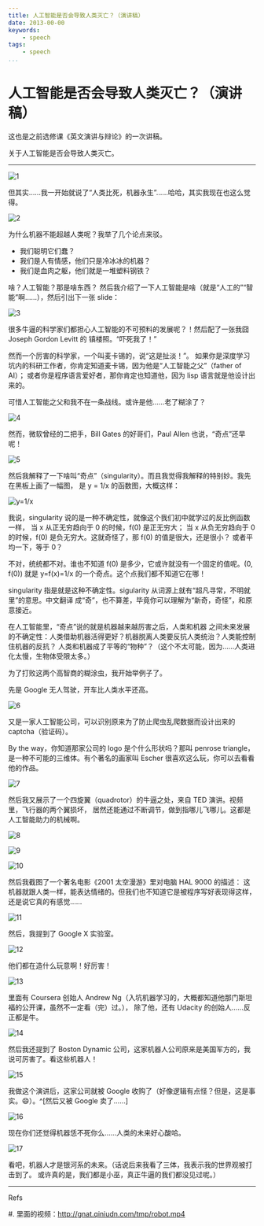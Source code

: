 ```yaml
---
title: 人工智能是否会导致人类灭亡？（演讲稿）
date: 2013-00-00
keywords:
    - speech
tags:
    - speech
...
```


人工智能是否会导致人类灭亡？（演讲稿）
=====================================

这也是之前选修课《英文演讲与辩论》的一次讲稿。

关于人工智能是否会导致人类灭亡。

---

![1](http://gnat.qiniudn.com/speech/robot-0.jpg)

但其实……我一开始就说了“人类比死，机器永生”……哈哈，其实我现在也这么觉得。

![2](http://gnat.qiniudn.com/speech/robot-1.jpg)

为什么机器不能超越人类呢？我举了几个论点来驳。

-   我们聪明它们蠢？
-   我们是人有情感，他们只是冷冰冰的机器？
-   我们是血肉之躯，他们就是一堆塑料钢铁？

啥？人工智能？那是啥东西？
然后我介绍了一下人工智能是啥（就是“人工的”“智能”啊……），然后引出下一张 slide：

![3](http://gnat.qiniudn.com/speech/robot-2.jpg)

很多牛逼的科学家们都担心人工智能的不可预料的发展呢？！然后配了一张我囧 Joseph Gordon Levitt 的
镇楼照。“吓死我了！”

然而一个厉害的科学家，一个叫麦卡锡的，说“这是扯淡！”。
如果你是深度学习坑内的科研工作者，你肯定知道麦卡锡，因为他是“人工智能之父”（father of AI）；
或者你是程序语言爱好者，那你肯定也知道他，因为 lisp 语言就是他设计出来的。

可惜人工智能之父和我不在一条战线。或许是他……老了糊涂了？

![4](http://gnat.qiniudn.com/speech/robot-3.jpg)

然而，微软曾经的二把手，Bill Gates 的好哥们，Paul Allen 也说，“奇点”还早呢！

![5](http://gnat.qiniudn.com/speech/robot-4.jpg)

然后我解释了一下啥叫“奇点”（singularity）。而且我觉得我解释的特别妙。我先在黑板上画了一幅图，
是 y = 1/x 的函数图，大概这样：

![y=1/x](http://whudoc.qiniudn.com/2016/y-1-x.jpg)

我说，singularity 说的是一种不确定性，就像这个我们初中就学过的反比例函数一样，
当 x 从正无穷趋向于 0 的时候，f(0) 是正无穷大；
当 x 从负无穷趋向于 0 的时候，f(0) 是负无穷大。这就奇怪了，那 f(0) 的值是很大，还是很小？
或者平均一下，等于 0？

不对，统统都不对。谁也不知道 f(0) 是多少，它或许就没有一个固定的值呢。(0, f(0)) 就是 y=f(x)=1/x
的一个奇点。这个点我们都不知道它在哪！

singularity 指是就是这种不确定性。sigularity 从词源上就有“超凡寻常，不明就里”的意思。中文翻译
成“奇”，也不算差，毕竟你可以理解为“新奇，奇怪”，和原意接近。

在人工智能里，“奇点”说的就是机器越来越厉害之后，人类和机器
之间未来发展的不确定性：人类借助机器活得更好？机器脱离人类要反抗人类统治？人类能控制住机器的反抗？
人类和机器成了平等的“物种”？（这个不太可能，因为……人类进化太慢，生物体受限太多。）

为了打败这两个高智商的糊涂虫，我开始举例子了。

先是 Google 无人驾驶，开车比人类水平还高。

![6](http://gnat.qiniudn.com/speech/robot-5.jpg)

又是一家人工智能公司，可以识别原来为了防止爬虫乱爬数据而设计出来的 captcha（验证码）。

By the way，你知道那家公司的 logo 是个什么形状吗？那叫 penrose triangle，
是一种不可能的三维体。有个著名的画家叫 Escher 很喜欢这么玩，你可以去看看他的作品。

![7](http://gnat.qiniudn.com/speech/robot-6.jpg)

然后我又展示了一个四旋翼（quadrotor）的牛逼之处，来自 TED 演讲。视频里，飞行器的两个翼损坏，
居然还能通过不断调节，做到指哪儿飞哪儿。这都是人工智能助力的机械啊。

![8](http://gnat.qiniudn.com/speech/robot-7.jpg)

![9](http://gnat.qiniudn.com/speech/robot-8.jpg)

![10](http://gnat.qiniudn.com/speech/robot-9.jpg)

然后我截图了一个著名电影《2001 太空漫游》里对电脑 HAL 9000 的描述：
这机器就跟人类一样，能表达情绪的。但我们也不知道它是被程序写好表现得这样，
还是说它真的有感觉……

![11](http://gnat.qiniudn.com/speech/robot-10.jpg)

然后，我提到了 Google X 实验室。

![12](http://gnat.qiniudn.com/speech/robot-11.jpg)

他们都在造什么玩意啊！好厉害！

![13](http://gnat.qiniudn.com/speech/robot-12.jpg)

里面有 Coursera 创始人 Andrew Ng（入坑机器学习的，大概都知道他那门斯坦福的公开课，虽然不一定看（完）过。），
除了他，还有 Udacity 的创始人……反正都是牛。

![14](http://gnat.qiniudn.com/speech/robot-13.jpg)

然后我还提到了 Boston Dynamic 公司，这家机器人公司原来是美国军方的，我说可厉害了。看这些机器人！

![15](http://gnat.qiniudn.com/speech/robot-14.jpg)

我做这个演讲后，这家公司就被 Google 收购了（好像逻辑有点怪？但是，这是事实。:smile:）。^[然后又被 Google 卖了……]

![16](http://gnat.qiniudn.com/speech/robot-15.jpg)

现在你们还觉得机器恁不死你么……人类的未来好心酸哈。

![17](http://gnat.qiniudn.com/speech/robot-16.jpg)

看吧，机器人才是银河系的未来。（话说后来我看了三体，我表示我的世界观被打击到了。
或许真的是，我们都是小巫，真正牛逼的我们都没见过呢。）

---

Refs

#. 里面的视频：<http://gnat.qiniudn.com/tmp/robot.mp4>
